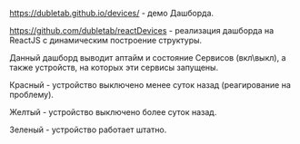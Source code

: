 https://dubletab.github.io/devices/  - демо Дашборда.

https://github.com/dubletab/reactDevices - реализация дашборда на ReactJS с динамическим построение структуры.

Данный дашборд выводит аптайм и состояние Сервисов (вкл\выкл), а также устройств, на которых эти сервисы запущены.

Красный - устройство выключено менее суток назад (реагирование на проблему).

Желтый - устройство выключено более суток назад.

Зеленый - устройство работает штатно.



